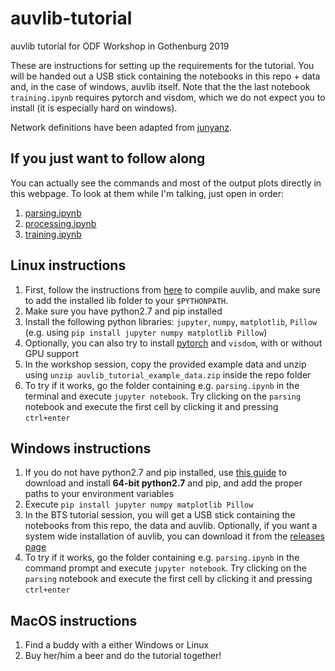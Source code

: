 # auvlib-tutorial

auvlib tutorial for ODF Workshop in Gothenburg 2019

These are instructions for setting up the requirements for the tutorial. You will be handed out a USB stick containing the notebooks in this repo + data and, in the case of windows, auvlib itself. Note that the the last notebook `training.ipynb` requires pytorch and visdom, which we do not expect you to install (it is especially hard on windows).

Network definitions have been adapted from [junyanz](https://github.com/junyanz/pytorch-CycleGAN-and-pix2pix).

## If you just want to follow along

You can actually see the commands and most of the output plots directly in this webpage.
To look at them while I'm talking, just open in order:

1. [parsing.ipynb](https://github.com/nilsbore/auvlib-tutorial/blob/master/parsing.ipynb)
2. [processing.ipynb](https://github.com/nilsbore/auvlib-tutorial/blob/master/processing.ipynb)
3. [training.ipynb](https://github.com/nilsbore/auvlib-tutorial/blob/master/training.ipynb)

## Linux instructions

1. First, follow the instructions from [here](https://github.com/nilsbore/auvlib#dependencies) to compile auvlib, and make sure to add the installed lib folder to your `$PYTHONPATH`.
2. Make sure you have python2.7 and pip installed
3. Install the following python libraries: `jupyter`, `numpy`, `matplotlib`, `Pillow` (e.g. using `pip install jupyter numpy matplotlib Pillow`)
4. Optionally, you can also try to install [pytorch](https://pytorch.org/) and `visdom`, with or without GPU support
5. In the workshop session, copy the provided example data and unzip using `unzip auvlib_tutorial_example_data.zip` inside the repo folder
6. To try if it works, go the folder containing e.g. `parsing.ipynb` in the terminal and execute `jupyter notebook`. Try clicking on the `parsing` notebook and execute the first cell by clicking it and pressing `ctrl+enter`

## Windows instructions

1. If you do not have python2.7 and pip installed, use [this guide](https://github.com/BurntSushi/nfldb/wiki/Python-&-pip-Windows-installation) to download and install **64-bit python2.7** and pip, and add the proper paths to your environment variables
2. Execute `pip install jupyter numpy matplotlib Pillow`
3. In the BTS tutorial session, you will get a USB stick containing the notebooks from this repo, the data and auvlib. Optionally, if you want a system wide installation of auvlib, you can download it from the [releases page](https://github.com/nilsbore/auvlib/releases)
4. To try if it works, go the folder containing e.g. `parsing.ipynb` in the command prompt and execute `jupyter notebook`. Try clicking on the `parsing` notebook and execute the first cell by clicking it and pressing `ctrl+enter`

## MacOS instructions

1. Find a buddy with a either Windows or Linux
2. Buy her/him a beer and do the tutorial together!
